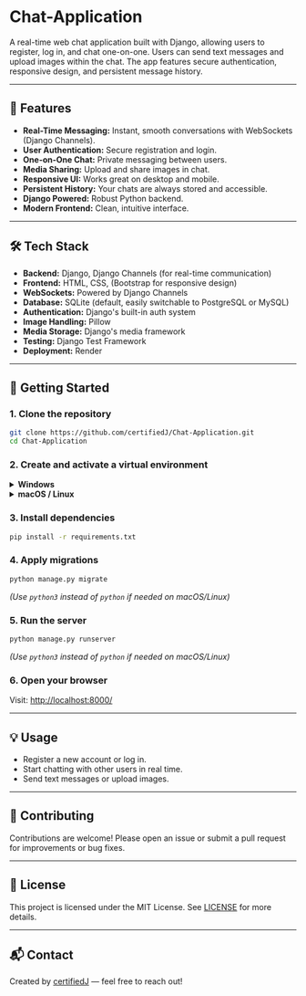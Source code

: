 # Chat-Application

A real-time web chat application built with Django, allowing users to register, log in, and chat one-on-one. Users can send text messages and upload images within the chat. The app features secure authentication, responsive design, and persistent message history.

---

## 🚀 Features

- **Real-Time Messaging:** Instant, smooth conversations with WebSockets (Django Channels).
- **User Authentication:** Secure registration and login.
- **One-on-One Chat:** Private messaging between users.
- **Media Sharing:** Upload and share images in chat.
- **Responsive UI:** Works great on desktop and mobile.
- **Persistent History:** Your chats are always stored and accessible.
- **Django Powered:** Robust Python backend.
- **Modern Frontend:** Clean, intuitive interface.

<!-- If you plan to add video chat, uncomment below -->
<!-- - **Video Chat (Planned):** Integration with Twilio for secure video calling. -->

---

## 🛠️ Tech Stack

- **Backend:** Django, Django Channels (for real-time communication)
- **Frontend:** HTML, CSS, (Bootstrap for responsive design)
- **WebSockets:** Powered by Django Channels
- **Database:** SQLite (default, easily switchable to PostgreSQL or MySQL)
- **Authentication:** Django's built-in auth system
- **Image Handling:** Pillow
- **Media Storage:** Django's media framework
- **Testing:** Django Test Framework
- **Deployment:** Render

<!-- If you plan to use Twilio for video chat, add: -->
<!-- - **Video/Audio:** Twilio API (for future video chat functionality) -->

---



## 🔧 Getting Started

### 1. Clone the repository

```bash
git clone https://github.com/certifiedJ/Chat-Application.git
cd Chat-Application
```

### 2. Create and activate a virtual environment

<details>
<summary><strong>Windows</strong></summary>

```bash
python -m venv venv
venv\Scripts\activate
```
</details>

<details>
<summary><strong>macOS / Linux</strong></summary>

```bash
python3 -m venv venv
source venv/bin/activate
```
</details>

### 3. Install dependencies

```bash
pip install -r requirements.txt
```

### 4. Apply migrations

```bash
python manage.py migrate
```
*(Use `python3` instead of `python` if needed on macOS/Linux)*

### 5. Run the server

```bash
python manage.py runserver
```
*(Use `python3` instead of `python` if needed on macOS/Linux)*

### 6. Open your browser

Visit: [http://localhost:8000/](http://localhost:8000/)

---

## 💡 Usage

- Register a new account or log in.
- Start chatting with other users in real time.
- Send text messages or upload images.

---

## 🤝 Contributing

Contributions are welcome! Please open an issue or submit a pull request for improvements or bug fixes.

---

## 📜 License

This project is licensed under the MIT License. See [LICENSE](LICENSE) for more details.

---

## 📬 Contact

Created by [certifiedJ](https://github.com/certifiedJ) — feel free to reach out!
